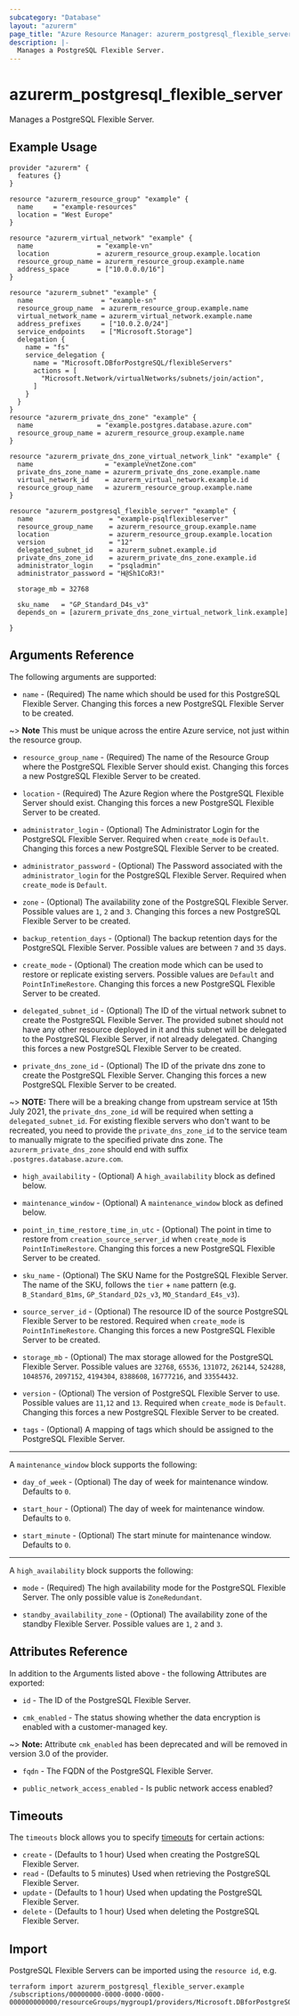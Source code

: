 ```yaml
---
subcategory: "Database"
layout: "azurerm"
page_title: "Azure Resource Manager: azurerm_postgresql_flexible_server"
description: |-
  Manages a PostgreSQL Flexible Server.
---
```


# azurerm_postgresql_flexible_server

Manages a PostgreSQL Flexible Server.

## Example Usage

```hcl
provider "azurerm" {
  features {}
}

resource "azurerm_resource_group" "example" {
  name     = "example-resources"
  location = "West Europe"
}

resource "azurerm_virtual_network" "example" {
  name                = "example-vn"
  location            = azurerm_resource_group.example.location
  resource_group_name = azurerm_resource_group.example.name
  address_space       = ["10.0.0.0/16"]
}

resource "azurerm_subnet" "example" {
  name                 = "example-sn"
  resource_group_name  = azurerm_resource_group.example.name
  virtual_network_name = azurerm_virtual_network.example.name
  address_prefixes     = ["10.0.2.0/24"]
  service_endpoints    = ["Microsoft.Storage"]
  delegation {
    name = "fs"
    service_delegation {
      name = "Microsoft.DBforPostgreSQL/flexibleServers"
      actions = [
        "Microsoft.Network/virtualNetworks/subnets/join/action",
      ]
    }
  }
}
resource "azurerm_private_dns_zone" "example" {
  name                = "example.postgres.database.azure.com"
  resource_group_name = azurerm_resource_group.example.name
}

resource "azurerm_private_dns_zone_virtual_network_link" "example" {
  name                  = "exampleVnetZone.com"
  private_dns_zone_name = azurerm_private_dns_zone.example.name
  virtual_network_id    = azurerm_virtual_network.example.id
  resource_group_name   = azurerm_resource_group.example.name
}

resource "azurerm_postgresql_flexible_server" "example" {
  name                   = "example-psqlflexibleserver"
  resource_group_name    = azurerm_resource_group.example.name
  location               = azurerm_resource_group.example.location
  version                = "12"
  delegated_subnet_id    = azurerm_subnet.example.id
  private_dns_zone_id    = azurerm_private_dns_zone.example.id
  administrator_login    = "psqladmin"
  administrator_password = "H@Sh1CoR3!"

  storage_mb = 32768

  sku_name   = "GP_Standard_D4s_v3"
  depends_on = [azurerm_private_dns_zone_virtual_network_link.example]

}
```

## Arguments Reference

The following arguments are supported:

* `name` - (Required) The name which should be used for this PostgreSQL Flexible Server. Changing this forces a new PostgreSQL Flexible Server to be created. 

~> **Note** This must be unique across the entire Azure service, not just within the resource group.

* `resource_group_name` - (Required) The name of the Resource Group where the PostgreSQL Flexible Server should exist. Changing this forces a new PostgreSQL Flexible Server to be created.

* `location` - (Required) The Azure Region where the PostgreSQL Flexible Server should exist. Changing this forces a new PostgreSQL Flexible Server to be created.

* `administrator_login` - (Optional) The Administrator Login for the PostgreSQL Flexible Server. Required when `create_mode` is `Default`. Changing this forces a new PostgreSQL Flexible Server to be created.

* `administrator_password` - (Optional) The Password associated with the `administrator_login` for the PostgreSQL Flexible Server. Required when `create_mode` is `Default`.

* `zone` - (Optional) The availability zone of the PostgreSQL Flexible Server. Possible values are `1`, `2` and `3`. Changing this forces a new PostgreSQL Flexible Server to be created.

* `backup_retention_days` - (Optional) The backup retention days for the PostgreSQL Flexible Server. Possible values are between `7` and `35` days.

* `create_mode` - (Optional) The creation mode which can be used to restore or replicate existing servers. Possible values are `Default` and `PointInTimeRestore`. Changing this forces a new PostgreSQL Flexible Server to be created.

* `delegated_subnet_id` - (Optional) The ID of the virtual network subnet to create the PostgreSQL Flexible Server. The provided subnet should not have any other resource deployed in it and this subnet will be delegated to the PostgreSQL Flexible Server, if not already delegated. Changing this forces a new PostgreSQL Flexible Server to be created.

* `private_dns_zone_id` - (Optional) The ID of the private dns zone to create the PostgreSQL Flexible Server. Changing this forces a new PostgreSQL Flexible Server to be created.

~> **NOTE:** There will be a breaking change from upstream service at 15th July 2021, the `private_dns_zone_id` will be required when setting a `delegated_subnet_id`. For existing flexible servers who don't want to be recreated, you need to provide the `private_dns_zone_id` to the service team to manually migrate to the specified private dns zone. The `azurerm_private_dns_zone` should end with suffix `.postgres.database.azure.com`.

* `high_availability` - (Optional) A `high_availability` block as defined below.

* `maintenance_window` - (Optional) A `maintenance_window` block as defined below.

* `point_in_time_restore_time_in_utc` - (Optional) The point in time to restore from `creation_source_server_id` when `create_mode` is `PointInTimeRestore`. Changing this forces a new PostgreSQL Flexible Server to be created.

* `sku_name` - (Optional) The SKU Name for the PostgreSQL Flexible Server. The name of the SKU, follows the `tier` + `name` pattern (e.g. `B_Standard_B1ms`, `GP_Standard_D2s_v3`, `MO_Standard_E4s_v3`).

* `source_server_id` - (Optional) The resource ID of the source PostgreSQL Flexible Server to be restored. Required when `create_mode` is `PointInTimeRestore`. Changing this forces a new PostgreSQL Flexible Server to be created.

* `storage_mb` - (Optional) The max storage allowed for the PostgreSQL Flexible Server. Possible values are `32768`, `65536`, `131072`, `262144`, `524288`, `1048576`, `2097152`, `4194304`, `8388608`, `16777216`, and `33554432`.

* `version` - (Optional) The version of PostgreSQL Flexible Server to use. Possible values are `11`,`12` and `13`. Required when `create_mode` is `Default`. Changing this forces a new PostgreSQL Flexible Server to be created.

* `tags` - (Optional) A mapping of tags which should be assigned to the PostgreSQL Flexible Server.

---

A `maintenance_window` block supports the following:

* `day_of_week` - (Optional) The day of week for maintenance window. Defaults to `0`.

* `start_hour` - (Optional) The day of week for maintenance window. Defaults to `0`.

* `start_minute` - (Optional) The start minute for maintenance window. Defaults to `0`.

---

A `high_availability` block supports the following:

* `mode` - (Required) The high availability mode for the PostgreSQL Flexible Server. The only possible value is `ZoneRedundant`.

* `standby_availability_zone` - (Optional) The availability zone of the standby Flexible Server. Possible values are `1`, `2` and `3`.

## Attributes Reference

In addition to the Arguments listed above - the following Attributes are exported:

* `id` - The ID of the PostgreSQL Flexible Server.

* `cmk_enabled` - The status showing whether the data encryption is enabled with a customer-managed key.

~> **Note:** Attribute `cmk_enabled` has been deprecated and will be removed in version 3.0 of the provider.

* `fqdn` - The FQDN of the PostgreSQL Flexible Server.

* `public_network_access_enabled` - Is public network access enabled?

## Timeouts

The `timeouts` block allows you to specify [timeouts](https://www.terraform.io/docs/configuration/resources.html#timeouts) for certain actions:

* `create` - (Defaults to 1 hour) Used when creating the PostgreSQL Flexible Server.
* `read` - (Defaults to 5 minutes) Used when retrieving the PostgreSQL Flexible Server.
* `update` - (Defaults to 1 hour) Used when updating the PostgreSQL Flexible Server.
* `delete` - (Defaults to 1 hour) Used when deleting the PostgreSQL Flexible Server.

## Import

PostgreSQL Flexible Servers can be imported using the `resource id`, e.g.

```shell
terraform import azurerm_postgresql_flexible_server.example /subscriptions/00000000-0000-0000-0000-000000000000/resourceGroups/mygroup1/providers/Microsoft.DBforPostgreSQL/flexibleServers/server1
```
